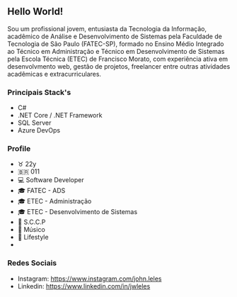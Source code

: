 ## Hello World!

Sou um profissional jovem, entusiasta da Tecnologia da Informação, acadêmico de Análise e Desenvolvimento de Sistemas pela Faculdade de Tecnologia de São Paulo (FATEC-SP), formado no Ensino Médio Integrado ao Técnico em Administração e Técnico em Desenvolvimento de Sistemas pela Escola Técnica (ETEC) de Francisco Morato, com experiência ativa em desenvolvmento web, gestão de projetos, freelancer entre outras atividades acadêmicas e extracurriculares.

### Principais Stack's

- C#
- .NET Core / .NET Framework
- SQL Server
- Azure DevOps

### Profile

- ♉️ 22y
- 🇧🇷 011
- 💻 Software Developer
- 🎓 FATEC - ADS
- 🎓 ETEC - Administração
- 🎓 ETEC - Desenvolvimento de Sistemas
- 🦅 S.C.C.P
- 🎸 Músico
- 🍃 Lifestyle
- 
### Redes Sociais
- Instagram: https://www.instagram.com/john.leles
- Linkedin: https://www.linkedin.com/in/jwleles
